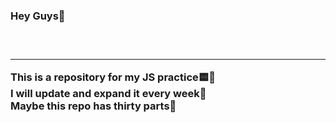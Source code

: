 <h3> Hey Guys👋 <h3/> <br/>
<hr/>
This is a repository for my JS practice🟨🧥 <br/>
I will update and expand it every week🎩 <br/>
Maybe this repo has thirty parts🥎
